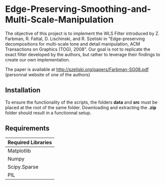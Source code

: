 # Edge-Preserving-Smoothing-and-Multi-Scale-Manipulation
The objective of this project is to implement the WLS Filter introduced by Z. Farbman, R. Fattal, D. Lischinski, and R. Szeliski in "Edge-preserving decompositions for multi-scale tone and detail manipulation, ACM Transactions on Graphics (TOG), 2008". Our goal is not to replicate the exact filter developed by the authors, but rather to leverage their findings to create our own implementation.

The paper is available at http://szeliski.org/papers/Farbman-SG08.pdf (personnal website of one of the authors)

## Installation
To ensure the functionality of the scripts, the folders **data** and **src** must be placed at the root of the same folder. Downloading and extracting the **.zip** folder should result in a functionnal setup.

## Requirements
| Required Libraries |
|--------------------|
| Matplotlib         |
| Numpy              |
| Scipy.Sparse       |
| PIL                |
